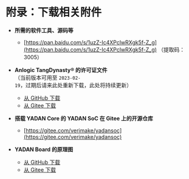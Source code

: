 # 附录：下载相关附件  
  
+ **所需的软件工具、源码等**  
  + [https://pan.baidu.com/s/1uzZ-Ic4XPclwRXgk5f-Z_g](https://pan.baidu.com/s/1uzZ-Ic4XPclwRXgk5f-Z_g) （提取码：3005）  
  
+ **Anlogic TangDynasty® 的许可证文件**  
  （当前版本可用至 `2023-02-19`，过期后请来此处重新下载，此处将持续更新）  
  + [从 GitHub 下载](https://github.com/CSY-tvgo/YADAN-Docs/blob/main/docs/source/attachments/Anlogic.lic)  
  + [从 Gitee 下载](https://gitee.com/verimaker/yadan-board/blob/master/software/license/Anlogic.lic)  
  
+ **搭载 YADAN Core 的 YADAN SoC 在 Gitee 上的开源仓库**  
  + [https://gitee.com/verimake/yadansoc](https://gitee.com/verimake/yadansoc)  
  
+ **YADAN Board 的原理图**  
  + [从 GitHub 下载](https://github.com/CSY-tvgo/YADAN-Docs/blob/main/docs/source/attachments/Schematic_YADAN_v1_0_1_20211228_B.pdf)  
  + [从 Gitee 下载](https://gitee.com/verimaker/yadan-board/blob/master/Schematic_YADAN_v1_0_1_20211228_B.pdf)  
  